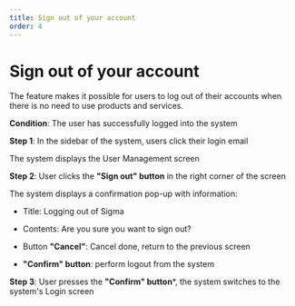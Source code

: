 ```yaml
---
title: Sign out of your account
order: 4
---
```


# Sign out of your account

The feature makes it possible for users to log out of their accounts when there is no need to use products and services.

**Condition**: The user has successfully logged into the system

**Step 1**: In the sidebar of the system, users click their login email

The system displays the User Management screen

**Step 2**: User clicks the **"Sign out" button** in the right corner of the screen

The system displays a confirmation pop-up with information:

- Title: Logging out of Sigma

- Contents: Are you sure you want to sign out?

- Button **"Cancel"**: Cancel done, return to the previous screen

- **"Confirm" button**: perform logout from the system

**Step 3**: User presses the **"Confirm" button**\*, the system switches to the system's Login screen
